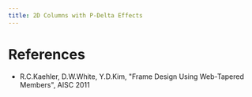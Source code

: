 ```yaml
---
title: 2D Columns with P-Delta Effects 
---
```


# References

- R.C.Kaehler, D.W.White, Y.D.Kim, "Frame Design Using Web-Tapered Members", AISC 2011
